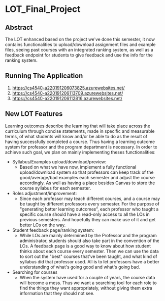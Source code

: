 # LOT_Final_Project

## Abstract
The LOT enhanced based on the project we've done this semester, it now contains functionalities to upload/download assignment files and example files, seeing past courses with an integrated ranking system, as well as a feedback endpoint for students to give feedback and use the info for the ranking system.


## Running The Application
1. https://cs4540-a220191206073825.azurewebsites.net/
2. https://cs4540-a220191206113709.azurewebsites.net/
3. https://cs4540-a220191206112816.azurewebsites.net/


## New LOT Features
Learning outcomes describe the learning that will take place across the curriculum through concise statements, made in specific and measurable terms, of what students will know and/or be able to do as the result of having successfully completed a course. Thus having a learning outcome system for professor and the program department is necessary. In order to achieve such goal, we plan on mainly implementing theses functionalities:
* Syllabus/Examples upload/download/preview:
	* Based on what we have now, implement a fully functional upload/download system so that professors can keep track of the good/average/bad examples each semester and adjust the course accordingly. As well as having a place besides Canvas to store the course syllabus for each semester.
* Roles adjustment/improvement:
	* Since each professor may teach different courses, and a course may be taught by different professors every semester. For the purpose of "generating better learning outcomes", each professor who taught a specific course should have a read-only access to all the LOs in previous semesters. And hopefully they can make use of it and get better LOs on the way.
* Student feedback page/ranking system: 
	* While LOs are mainly determined by the Professor and the program administrator, students should also take part in the convention of the LOs. A feedback page is a good way to know about how student thinks about each course every semester. Then we can use the data to sort out the "best" courses that've been taught, and what kind of syllabus did that professor used. All is to let professors have a better understanding of what's going good and what's going bad.
* Searching for courses
	* When the system have used for a couple of years, the course data will become a mess. Thus we want a searching tool for each role to find the things they want appropriately, without giving them extra information that they should not see.
